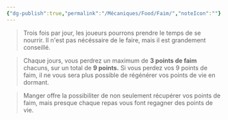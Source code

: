 ```yaml
---
{"dg-publish":true,"permalink":"/Mécaniques/Food/Faim/","noteIcon":""}
---
```



> Trois fois par jour, les joueurs pourrons prendre le temps de se nourrir. Il n'est pas nécéssaire de le faire, mais il est grandement conseillé. 

> Chaque jours, vous perdrez un maximum de **3 points de faim** chacuns, sur un total de **9 points.**
> Si vous perdez vos 9 points de faim, il ne vous sera plus possible de régénérer vos points de vie en dormant.

> Manger offre la possibiliter de non seulement récupérer vos points de faim, mais presque chaque repas vous font regagner des points de vie.



